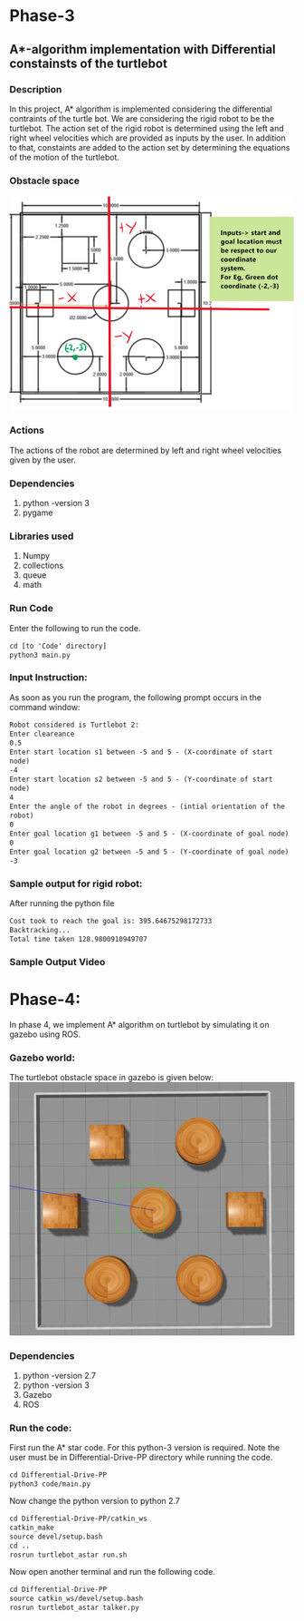 # Phase-3
## A*-algorithm implementation with Differential constainsts of the turtlebot
### Description
In this project, A* algorithm is implemented considering the differential contraints of the turtle bot. We are considering the rigid robot to be the turtlebot. The action set of the rigid robot is determined using the left and right wheel velocities which are provided as inputs by the user. In addition to that, constaints are added to the action set by determining the equations of the motion of the turtlebot.
### Obstacle space
![Obstacle space](images/pic2.PNG)
### Actions
The actions of the robot are determined by left and right wheel velocities given by the user.

### Dependencies 
1. python -version 3
2. pygame


### Libraries used
1. Numpy
2. collections 
3. queue
4. math

### Run Code
Enter the following to run the code.

```
cd [to 'Code' directory]
python3 main.py
```

### Input Instruction:
As soon as you run the program, the following prompt occurs in the command window:
```
Robot considered is Turtlebot 2:
Enter cleareance
0.5
Enter start location s1 between -5 and 5 - (X-coordinate of start node)
-4
Enter start location s2 between -5 and 5 - (Y-coordinate of start node)
4
Enter the angle of the robot in degrees - (intial orientation of the robot)
0
Enter goal location g1 between -5 and 5 - (X-coordinate of goal node)
0
Enter goal location g2 between -5 and 5 - (Y-coordinate of goal node)
-3
```

### Sample output for rigid robot:
After running the python file
```
Cost took to reach the goal is: 395.64675298172733
Backtracking...
Total time taken 128.9800910949707
```

### Sample Output Video

# Phase-4:
In phase 4, we implement A* algorithm on turtlebot by simulating it on gazebo using ROS.

### Gazebo world:
The turtlebot obstacle space in gazebo is given below:
![Gazebo World](images/gazeboworld.png)

### Dependencies 
1. python -version 2.7
2. python -version 3
3. Gazebo
4. ROS

### Run the code:
First run the A* star code. For this python-3 version is required. Note the user must be in Differential-Drive-PP directory while running the code.
```
cd Differential-Drive-PP
python3 code/main.py
```
Now change the python version to python 2.7
```
cd Differential-Drive-PP/catkin_ws
catkin_make
source devel/setup.bash
cd ..
rosrun turtlebot_astar run.sh
```

Now open another terminal and run the following code.
```
cd Differential-Drive-PP
source catkin_ws/devel/setup.bash 
rosrun turtlebot_astar talker.py 
```

